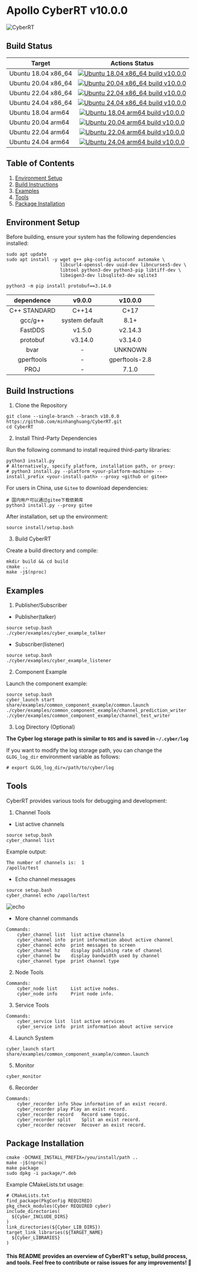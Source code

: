 # Apollo CyberRT v10.0.0

![CyberRT](https://raw.githubusercontent.com/wiki/minhanghuang/CyberRT/docs/CyberRT.gif)

## Build Status

| Target                |  Actions Status   |
| -------------         | :-----:           |
| Ubuntu 18.04 x86_64   | [![Ubuntu 18.04 x86_64 build v10.0.0](https://github.com/minhanghuang/CyberRT/actions/workflows/x86-build-ubuntu18-v10.0.0.yaml/badge.svg?branch=v10.0.0)](https://github.com/minhanghuang/CyberRT/actions/workflows/x86-build-ubuntu18-v10.0.0.yaml) |
| Ubuntu 20.04 x86_64  | [![Ubuntu 20.04 x86_64 build v10.0.0](https://github.com/minhanghuang/CyberRT/actions/workflows/x86-build-ubuntu20-v10.0.0.yaml/badge.svg?branch=v10.0.0)](https://github.com/minhanghuang/CyberRT/actions/workflows/x86-build-ubuntu20-v10.0.0.yaml) |
| Ubuntu 22.04 x86_64  | [![Ubuntu 22.04 x86_64 build v10.0.0](https://github.com/minhanghuang/CyberRT/actions/workflows/x86-build-ubuntu22-v10.0.0.yaml/badge.svg?branch=v10.0.0)](https://github.com/minhanghuang/CyberRT/actions/workflows/x86-build-ubuntu22-v10.0.0.yaml) |
| Ubuntu 24.04 x86_64  | [![Ubuntu 24.04 x86_64 build v10.0.0](https://github.com/minhanghuang/CyberRT/actions/workflows/x86-build-ubuntu24-v10.0.0.yaml/badge.svg?branch=v10.0.0)](https://github.com/minhanghuang/CyberRT/actions/workflows/x86-build-ubuntu24-v10.0.0.yaml) |
| Ubuntu 18.04 arm64 | [![Ubuntu 18.04 arm64 build v10.0.0](https://github.com/minhanghuang/CyberRT/actions/workflows/arm64-build-ubuntu18-v10.0.0.yaml/badge.svg?branch=v10.0.0)](https://github.com/minhanghuang/CyberRT/actions/workflows/arm64-build-ubuntu18-v10.0.0.yaml) |
| Ubuntu 20.04 arm64 | [![Ubuntu 20.04 arm64 build v10.0.0](https://github.com/minhanghuang/CyberRT/actions/workflows/arm64-build-ubuntu20-v10.0.0.yaml/badge.svg?branch=v10.0.0)](https://github.com/minhanghuang/CyberRT/actions/workflows/arm64-build-ubuntu20-v10.0.0.yaml) |
| Ubuntu 22.04 arm64 | [![Ubuntu 22.04 arm64 build v10.0.0](https://github.com/minhanghuang/CyberRT/actions/workflows/arm64-build-ubuntu22-v10.0.0.yaml/badge.svg?branch=v10.0.0)](https://github.com/minhanghuang/CyberRT/actions/workflows/arm64-build-ubuntu22-v10.0.0.yaml) |
| Ubuntu 24.04 arm64 | [![Ubuntu 24.04 arm64 build v10.0.0](https://github.com/minhanghuang/CyberRT/actions/workflows/arm64-build-ubuntu24-v10.0.0.yaml/badge.svg?branch=v10.0.0)](https://github.com/minhanghuang/CyberRT/actions/workflows/arm64-build-ubuntu24-v10.0.0.yaml) |

## Table of Contents  
1. [Environment Setup](#environment-setup)
2. [Build Instructions](#build-instructions)
3. [Examples](#examples)
4. [Tools](#tools)
5. [Package Installation](#package-installation)

## Environment Setup

Before building, ensure your system has the following dependencies installed:
```shell
sudo apt update
sudo apt install -y wget g++ pkg-config autoconf automake \
                    libcurl4-openssl-dev uuid-dev libncurses5-dev \
                    libtool python3-dev python3-pip libtiff-dev \
                    libeigen3-dev libsqlite3-dev sqlite3
```
```shell
python3 -m pip install protobuf==3.14.0
```

| dependence   |  v9.0.0           |  v10.0.0  |
| :---: |  :---: |:---:|
| C++ STANDARD |   C++14           |   C+17    |
| gcc/g++      |   system default  |   8.1+    |
| FastDDS      |   v1.5.0           |   v2.14.3 |
| protobuf      |   v3.14.0           |   v3.14.0 |
| bvar            |   -                  |   UNKNOWN               |
| gperftools      |   -           |   gperftools-2.8  |
| PROJ            |   -                  |   7.1.0           |

## Build Instructions

1. Clone the Repository
```shell
git clone --single-branch --branch v10.0.0 https://github.com/minhanghuang/CyberRT.git
cd CyberRT
```

2. Install Third-Party Dependencies

Run the following command to install required third-party libraries:
```shell
python3 install.py
# Alternatively, specify platform, installation path, or proxy:
# python3 install.py --platform <your-platform-machine> --install_prefix <your-install-path> --proxy <github or gitee>  
```

For users in China, use `Gitee` to download dependencies:
```shell
# 国内用户可以通过gitee下载依赖库
python3 install.py --proxy gitee
```

After installation, set up the environment:
```shell
source install/setup.bash
```

3. Build CyberRT

Create a build directory and compile:
```shell
mkdir build && cd build
cmake ..
make -j$(nproc)
```

## Examples

1. Publisher/Subscriber

- Publisher(talker)

```shell
source setup.bash
./cyber/examples/cyber_example_talker
```

- Subscriber(listener)

```shell
source setup.bash
./cyber/examples/cyber_example_listener
```

2. Component Example

Launch the component example:
```shell
source setup.bash
cyber_launch start share/examples/common_component_example/common.launch
./cyber/examples/common_component_example/channel_prediction_writer
./cyber/examples/common_component_example/channel_test_writer
```

3. Log Directory (Optional)

**The Cyber log storage path is similar to `ROS` and is saved in `~/.cyber/log`**

If you want to modify the log storage path, you can change the `GLOG_log_dir` environment variable as follows:

```shell
# export GLOG_log_dir=/path/to/cyber/log
```

## Tools

CyberRT provides various tools for debugging and development:

1. Channel Tools

- List active channels

```shell
source setup.bash
cyber_channel list
```

Example output:

```shell
The number of channels is:  1
/apollo/test
```

- Echo channel messages
```shell
source setup.bash
cyber_channel echo /apollo/test
```

![echo](https://raw.githubusercontent.com/wiki/minhanghuang/CyberRT/docs/cyber_echo.png)

- More channel commands

```shell
Commands:
	cyber_channel list	list active channels
	cyber_channel info	print information about active channel
	cyber_channel echo	print messages to screen
	cyber_channel hz	display publishing rate of channel
	cyber_channel bw	display bandwidth used by channel
	cyber_channel type	print channel type
```

2. Node Tools

```shell
Commands:
	cyber_node list 	List active nodes.
	cyber_node info 	Print node info.
```

3. Service Tools

```shell
Commands:
	cyber_service list	list active services
	cyber_service info	print information about active service
```

4. Launch System

```shell
cyber_launch start share/examples/common_component_example/common.launch
```

5. Monitor

```shell
cyber_monitor
```

6. Recorder

```shell
Commands:
  	cyber_recorder info	Show information of an exist record.
	cyber_recorder play	Play an exist record.
	cyber_recorder record	Record same topic.
	cyber_recorder split	Split an exist record.
	cyber_recorder recover	Recover an exist record.
```

## Package Installation

```shell
cmake -DCMAKE_INSTALL_PREFIX=/you/install/path ..
make -j$(nproc)
make package
sudo dpkg -i package/*.deb
```

Example CMakeLists.txt usage:

```
# CMakeLists.txt
find_package(PkgConfig REQUIRED)
pkg_check_modules(Cyber REQUIRED cyber)
include_directories(
  ${Cyber_INCLUDE_DIRS}
)
link_directories(${Cyber_LIB_DIRS})
target_link_libraries(${TARGET_NAME}
  ${Cyber_LIBRARIES}
)
```

#### This README provides an overview of CyberRT's setup, build process, and tools. Feel free to contribute or raise issues for any improvements! 🚀
